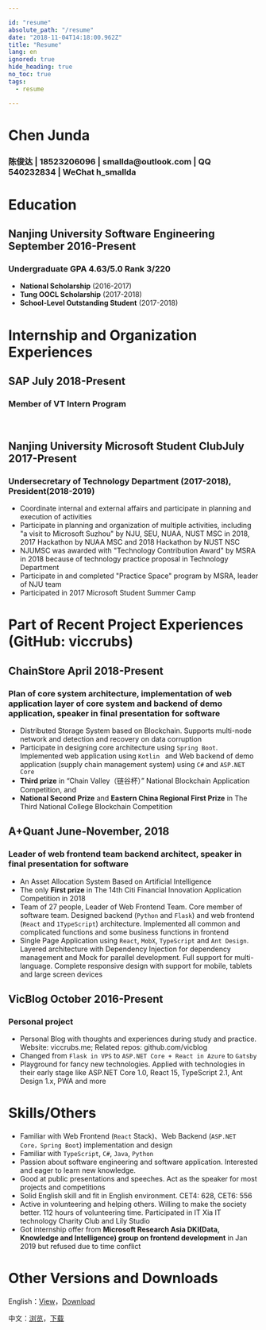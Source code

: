 ```yaml
---

id: "resume"
absolute_path: "/resume"
date: "2018-11-04T14:18:00.962Z"
title: "Resume"
lang: en
ignored: true
hide_heading: true
no_toc: true
tags:
  - resume

---
```


<resume-layout>

<h1 class="name">
Chen Junda
</h1>

<h3 class="contact">陈俊达 | 18523206096 | smallda@outlook.com | QQ 540232834 | WeChat h_smallda

</h3>

# Education

## Nanjing University Software Engineering <span class="right">September 2016-Present</span>

### Undergraduate GPA 4.63/5.0 Rank 3/220
- **National Scholarship** (2016-2017)
- **Tung OOCL Scholarship** (2017-2018)
- **School-Level Outstanding Student** (2017-2018)

# Internship and Organization Experiences

## SAP <span class="right">July 2018-Present</span>
### Member of VT Intern Program

<br/>

## Nanjing University Microsoft Student Club<span class="right">July 2017-Present</span>
### Undersecretary of Technology Department (2017-2018), President(2018-2019)
- Coordinate internal and external affairs and participate in planning and execution of activities
- Participate in planning and organization of multiple activities, including "a visit to Microsoft Suzhou" by NJU, SEU, NUAA, NUST MSC in 2018, 2017 Hackathon by NUAA MSC and 2018 Hackathon by NUST NSC
- NJUMSC was awarded with "Technology Contribution Award" by MSRA in 2018 because of technology practice proposal in Technology Department
- Participate in and completed "Practice Space" program by MSRA, leader of NJU team
- Participated in 2017 Microsoft Student Summer Camp

# Part of Recent Project Experiences (GitHub: viccrubs)

## ChainStore <span class="right">April 2018-Present</span>
### Plan of core system architecture, implementation of web application layer of core system and backend of demo application, speaker in final presentation for software
- Distributed Storage System based on Blockchain. Supports multi-node network and detection and recovery on data corruption
- Participate in designing core architecture using `Spring Boot`. Implemented web application using `Kotlin ` and Web backend of demo application (supply chain management system) using `C#` and `ASP.NET Core`
- **Third prize** in “Chain Valley（链谷杯）” National Blockchain Application Competition, and
- **National Second Prize** and **Eastern China Regional First Prize** in The Third National College Blockchain Competition

## A+Quant <span class="right">June-November, 2018</span>
### Leader of web frontend team backend architect, speaker in final presentation for software
- An Asset Allocation System Based on Artificial Intelligence
- The only **First prize** in The 14th Citi Financial Innovation Application Competition in 2018
- Team of 27 people, Leader of Web Frontend Team. Core member of software team. Designed backend (`Python` and `Flask`) and web frontend (`React` and `1TypeScript`) architecture. Implemented all common and complicated functions and some business functions in frontend
- Single Page Application using `React`, `MobX`, `TypeScript` and `Ant Design`. Layered architecture with Dependency Injection for dependency management and Mock for parallel development. Full support for multi-language. Complete responsive design with support for mobile, tablets and large screen devices

## VicBlog <span class="right">October 2016-Present</span>
### Personal project
- Personal Blog with thoughts and experiences during study and practice. Website: viccrubs.me; Related repos: github.com/vicblog
- Changed from `Flask in VPS` to `ASP.NET Core + React in Azure` to `Gatsby`
- Playground for fancy new technologies. Applied with technologies in their early stage like ASP.NET Core 1.0, React 15, TypeScript 2.1, Ant Design 1.x, PWA and more

# Skills/Others

- Familiar with Web Frontend (`React` Stack)、Web Backend (`ASP.NET Core，Spring Boot`) implementation and design
- Familiar with `TypeScript`, `C#`, `Java`, `Python`
- Passion about software engineering and software application. Interested and eager to learn new knowledge.
- Good at public presentations and speeches. Act as the speaker for most projects and competitions
- Solid English skill and fit in English environment. CET4: 628, CET6: 556
- Active in volunteering and helping others. Willing to make the society better. 112 hours of volunteering time. Participated in IT Xia IT technology Charity Club and Lily Studio
- Got internship offer from **Microsoft Research Asia DKI(Data, Knowledge and Intelligence) group on frontend development** in Jan 2019 but refused due to time conflict

# Other Versions and Downloads

English：[View](/resume/en)，[Download](./english.pdf)

中文：[浏览](/resume/cn)，[下载](./chinese.pdf)

</resume-layout>
